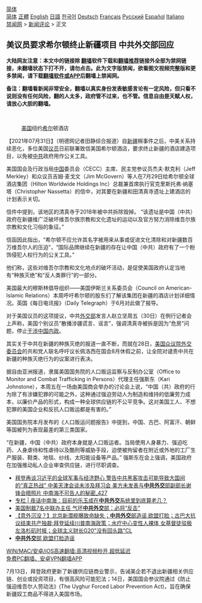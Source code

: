  <!-- 面包屑导航 --> <div class="breadcrumb"><!-- GTranslate: https://gtranslate.io/ -->  <div class="switcher notranslate">  <div class="selected">  <a href="#" onclick="return false;"> 简体</a>  </div>  <div class="option">  <a href="https://www.bannedbook.org" onclick="doGTranslate('zh-CN|zh-CN');jQuery('div.switcher div.selected a').html(jQuery(this).html());return false;" title="简体中文" class="nturl selected"> 简体</a>  <a href="https://www.bannedbook.org/zh-tw/" onclick="doGTranslate('zh-CN|zh-TW');jQuery('div.switcher div.selected a').html(jQuery(this).html());return false;" title="繁體中文" class="nturl"> 正體</a>  <a href="https://www.bannedbook.org/en/" onclick="doGTranslate('zh-CN|en');jQuery('div.switcher div.selected a').html(jQuery(this).html());return false;" title="English" class="nturl"> English</a>  <a href="https://www.bannedbook.org/ja/" onclick="doGTranslate('zh-CN|ja');jQuery('div.switcher div.selected a').html(jQuery(this).html());return false;" title="日本語" class="nturl"> 日語</a>  <a href="https://www.bannedbook.org/ko/" onclick="doGTranslate('zh-CN|ko');jQuery('div.switcher div.selected a').html(jQuery(this).html());return false;" title="한국어" class="nturl"> 한국어</a>  <a href="https://www.bannedbook.org/de/" onclick="doGTranslate('zh-CN|de');jQuery('div.switcher div.selected a').html(jQuery(this).html());return false;" title="Deutsch" class="nturl"> Deutsch</a>  <a href="https://www.bannedbook.org/fr/" onclick="doGTranslate('zh-CN|fr');jQuery('div.switcher div.selected a').html(jQuery(this).html());return false;" title="Français" class="nturl"> Français</a>  <a href="https://www.bannedbook.org/ru/" onclick="doGTranslate('zh-CN|ru');jQuery('div.switcher div.selected a').html(jQuery(this).html());return false;" title="Русский" class="nturl"> Русский</a>  <a href="https://www.bannedbook.org/es/" onclick="doGTranslate('zh-CN|es');jQuery('div.switcher div.selected a').html(jQuery(this).html());return false;" title="Español" class="nturl"> Español</a>  <a href="https://www.bannedbook.org/it/" onclick="doGTranslate('zh-CN|it');jQuery('div.switcher div.selected a').html(jQuery(this).html());return false;" title="Italiano" class="nturl"> Italiano</a>  </div>  </div>      <div class='breadcrumb-sub'><!-- Breadcrumb NavXT 6.3.0 --> <a href="https://www.bannedbook.org/" class="home">禁闻网</a> &gt; <a href="https://www.bannedbook.org/bnews/comments/" class="category">新闻评论</a> &gt; 正文</div></div><h2>美议员要求希尔顿终止新疆项目 中共外交部回应</h2> <p class="notice"><b>大陆网友注意：本文中的链接除 <a href="https://github.com/bannedbook/fanqiang" >翻墙</a>软件下载和<a href="https://github.com/killgcd/justmysocks/blob/master/README.md">翻墙推荐</a>链接外全部为禁网链接，未翻墙状态下打不开，请勿点击。此为文字版禁闻，欲看图文视频完整版和更多禁闻，请下载<a href="https://github.com/bannedbook/fanqiang">翻墙软件或APP</a>后翻墙上禁闻网。</p><p>备注：翻墙看新闻非常安全，翻墙以真实身份发表敏感言论有一定风险，但只看不说则没有任何风险，翻的人太多，政府管不过来，也不管。信息自由是天赋人权，请放心大胆的翻墙。</b></p>  <div class="entry"> <br /> <figure><a href="https://i2.wp.com/upload-images-bucket-v64rleca837do.s3.eu-west-1.amazonaws.com/wp-content/uploads/2021/07/31204936/photo_20166.jpeg?fit=749%2C460&#038;ssl=1" data-caption="美国纽约希尔顿酒店"></a><figcaption class="wp-caption-text"><a href="https://www.bannedbook.org/bnews/tag/%e7%be%8e%e5%9b%bd/" class="st_tag internal_tag" rel="tag" title="标签 美国 下的日志">美国</a>纽约<a href="https://www.bannedbook.org/bnews/tag/%E5%B8%8C%E5%B0%94/" class="st_tag internal_tag" rel="tag" title="标签 希尔 下的日志">希尔</a>顿酒店</figcaption></figure> <p>【2021年07月31日】（明德网记者田静综合报道）自<a href="https://www.bannedbook.org/bnews/tag/%e6%96%b0%e7%96%86/" class="st_tag internal_tag" rel="tag" title="标签 新疆 下的日志">新疆</a>棉事件之后，中美关系持续恶化，多位美国<a href="https://www.bannedbook.org/bnews/tag/%e8%ae%ae%e5%91%98/" class="st_tag internal_tag" rel="tag" title="标签 议员 下的日志">议员</a>日前联署致信美国希尔顿酒店，要求终止新疆的酒店建造项目，以免被<a href="https://www.bannedbook.org/bnews/tag/%e4%b8%ad%e5%85%b1/" class="st_tag internal_tag" rel="tag" title="标签 中共 下的日志">中共</a>政府用作公关工具。</p> <p>美国国会及行政当局<span class='wp_keywordlink_affiliate'><a href="https://www.bannedbook.org/" title="中国" target="_blank">中国</a></span>委员会（CECC）主席、民主党参议员杰夫·默克利（Jeff Merkley）和众议员吉姆·麦戈文（Jim McGovern）等人在7月29日给希尔顿全球酒店集团（Hilton Worldwide Holdings Inc）总裁兼首席执行官克里斯托弗·纳塞塔（Christopher Nassetta）的信中，对其要在新疆和田清真寺遗址上建酒店的计划表示关切。</p> <p>信件中提到，该地区的清真寺于2018年被中共拆除毁掉。 “该遗址是中国（中共）政府在新疆维广泛破坏维吾尔族宗教和文化遗址的运动以及官方努力消除维吾尔族宗教和文化习俗的象征。”</p>  <p>信函因此指出，“希尔顿不应允许其名字被用来从事或促进文化清除和对新疆数百万维吾尔人的压迫”，“国际品牌继续在新疆的存在让中国（中共）政府有了一个粉饰侵犯人权行为的公关工具。”</p> <p>他们称，这些对维吾尔宗教和文化地点的破坏活动，是促使美国政府认定当地有“种族灭绝”和“反人类罪行”的一部分。</p> <p>美国最大的穆斯林倡导组织——美国伊斯兰关系委员会（Council on American-Islamic Relations）本周呼吁希尔顿的股东们了解该集团在新疆的酒店计划详细情况。英国《每日电讯报》（Daily Telegraph）于6月对此做了报导。</p>  <p>对于美国议员的这项提议，中共<a href="https://www.bannedbook.org/bnews/tag/%E5%A4%96%E4%BA%A4%E9%83%A8/" class="st_tag internal_tag" rel="tag" title="标签 外交部 下的日志">外交部</a>发言人赵立坚周五（30日）在例行记者会上声称，美国个别议员“散播涉疆谎言、谣言”，强调清真寺被拆是因为“危房”问题，停止<span class='wp_keywordlink'><a href="https://www.bannedbook.org/forum11/topic305.html" title="禁片：干涉中国内政" target="_blank">干涉中国内政</a></span>。</p> <p>其实关于中共在新疆的种族灭绝的报道一直不断，而就在28日，<span class='wp_keywordlink'><a href="https://www.bannedbook.org/forum2/topic1218.html" title="美國眾議院外交委員會： 世界共產主義戰略戰術報告書 （美國新聞處 1948）" target="_blank">美国众议院外交委员会</a></span>的共和党人联名呼吁议长佩洛西在国会8月休假之前，让全院对谴责中共在新疆的种族灭绝行为的议案进行表决。</p> <p>据自由亚洲报道，隶属美国国务院的人口贩运监察与反制办公室（Office to Monitor and Combat Trafficking in Persons）代理主任强斯东（Kari Johnstone），本周五在一场由美国商会举办的讨论会上说，“中国（共）政府的行为除了有涉嫌犯罪的可能之外，这种通过强迫劳动人为制造和维持的低廉劳力成本，以廉价产品的形式，构成一种全球供应链的不公平竞争。这对美国工人、不想犯罪的美国企业和反抗人口贩运都是有害的。”</p>  <p>美国国务院本月发布的《人口贩运问题报告》中提到，中国、古巴、阿富汗、朝鲜等国被列为表现最差的第三类国家。</p> <p>“在新疆，中国（中共）政府本身就是人口贩运者。当局使用人身暴力、强迫吃药、人身虐待和性虐待以及酷刑等威胁手段，迫使被拘留者在附近或外地的工厂生产服装、鞋类、地毯、纱线、太阳能设备等产品。” 强斯东在会上强调，美国政府在加强推动私人企业审查供应链，进行尽职调查。</p> <ul class='op-related-articles' title='相关阅读'> <li><a href='https://www.bannedbook.org/bnews/comments/20210729/1596326.html' target='_blank'>拜登再谈习近平的全球军事与经济野心 警告中共黑客攻击可能导致大国间的“真正热战” 中美天津会谈未涉及拜习会 美方未发表与<b>中共外交</b>部副部长谢锋会晤照片 中南海不可告人的秘密_427</a></li> <li><a href='https://www.bannedbook.org/bnews/cbnews/20210724/1593055.html' target='_blank'>专栏 | 夜话中南海：目前的乐玉成在<b>中共外交</b>系统里到底算老几？</a></li> <li><a href='https://www.bannedbook.org/bnews/comments/20210717/1588945.html' target='_blank'>美国制裁7名中联办主任 气坏<b>中共外交</b>部：必将“反击”</a></li> <li><a href='https://www.bannedbook.org/bnews/bannedvideo/20210713/1585774.html' target='_blank'>【意外沉没？】北京新潜舰曝致命缺失；<b>中共外交</b>部造谣 欧盟打脸；古巴大抗议结束共产独裁;拜登延续川普南海政策；水疗中心变性人裸体 女基督徒驳极左洛杉矶时报；全球主义财长G20"没有回头路"CL</a></li> <li><a href='https://www.bannedbook.org/bnews/cnnews/20210712/1585311.html' target='_blank'><b>中共外交</b>部 欧盟打脸造谣</a></li> </ul> <p class="texttj"> <a href="https://github.com/bannedbook/fanqiang/wiki/V2ray%E6%9C%BA%E5%9C%BA" target="_blank">WIN/MAC/安卓/iOS高速翻墙:高清视频秒开,超低延迟</a><br/> <a href="https://github.com/bannedbook/fanqiang/wiki/%E7%A6%81%E9%97%BB%E7%BD%91%E5%AE%89%E5%8D%93%E7%BF%BB%E5%A2%99%E6%96%B0%E9%97%BBAPP" target="_blank">免费PC翻墙、安卓VPN翻墙APP</a></p> <p>7月13日，拜登政府更新了新疆供应链商业警示，告诫美企若不退出新疆相关供应链、创业或投资项目，有很高风险可能犯法；14日，美国国会参议院通过《防止强迫维吾尔人劳动法》(The Uyghur Forced Labor Prevention Act)，旨在确保新疆奴工商品不得进入美国市场。</p><a name='sharetosocial'></a>  <div style="margin-bottom:5px;padding-bottom:5px;clear:both"> <div id="archive-pix-1" class="banner-ads"> <!-- AuctionX Display platform tag START --> <div id="26318x728x90x621x_ADSLOT2" clicktrack="%%CLICK_URL_ESC%%"></div> <!-- AuctionX Display platform tag END --> </div> <div id="archive-pix-2" class="banner-ads"> <!-- AuctionX Display platform tag START --> <div id="26315x300x250x621x_ADSLOT2" clicktrack="%%CLICK_URL_ESC%%"></div> <!-- AuctionX Display platform tag END --> </div> </div>  <div id="archive-pix-1" class="banner-ads"> <!-- AuctionX Display platform tag START --> <div id="26318x728x90x621x_ADSLOT3" clicktrack="%%CLICK_URL_ESC%%"></div> <!-- AuctionX Display platform tag END --> </div> </div><!--END ENTRY--> 